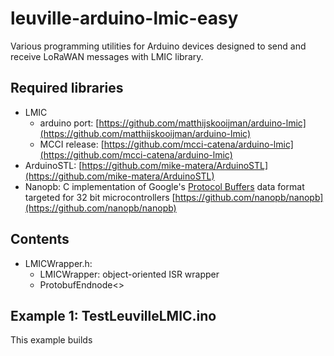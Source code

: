 # leuville-arduino-lmic-easy
Various programming utilities for Arduino devices designed to send and receive LoRaWAN messages with LMIC library.

## Required libraries


 - LMIC
	 - arduino port: [https://github.com/matthijskooijman/arduino-lmic](https://github.com/matthijskooijman/arduino-lmic)
	 - MCCI release: [https://github.com/mcci-catena/arduino-lmic](https://github.com/mcci-catena/arduino-lmic)
 - ArduinoSTL: [https://github.com/mike-matera/ArduinoSTL](https://github.com/mike-matera/ArduinoSTL)
 - Nanopb: C implementation of Google's [Protocol Buffers](http://code.google.com/apis/protocolbuffers/) data format targeted for 32 bit microcontrollers [https://github.com/nanopb/nanopb](https://github.com/nanopb/nanopb)

## Contents

 - LMICWrapper.h:
	 - LMICWrapper: object-oriented ISR wrapper
	 - ProtobufEndnode<>
 
## Example 1: TestLeuvilleLMIC.ino
This example builds 
 
<!--stackedit_data:
eyJoaXN0b3J5IjpbLTc3NTQ5NjMxMSwtNTM1MzYxOTA0XX0=
-->